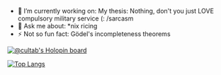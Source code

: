
<!--
**cultab/cultab** is a ✨ _special_ ✨ repository because its `README.md` (this file) appears on your GitHub profile.

Here are some ideas to get you started:

-->
<!-- 🌱 I’m currently learning: Qt5 -->
- 🔭 I’m currently working on: My thesis: Nothing, don't you just LOVE compulsory military service (: /sarcasm
- 💬 Ask me about: \*nix ricing
- ⚡ Not so fun fact: Gödel's incompleteness theorems 

[![@cultab's Holopin board](https://holopin.io/api/user/board?user=cultab)](https://holopin.io/@cultab)

[![Top Langs](https://github-readme-stats-git-masterrstaa-rickstaa.vercel.app/api/top-langs/?username=cultab&size_weight=0.5&count_weight=0.5&hide=jupyter%20notebook&exclude_repo=st,dwm,dmenu,dwm.old,tabble,slock,dwmstatus&langs_count=5&theme=tokyonight)](https://github.com/anuraghazra/github-readme-stats)

